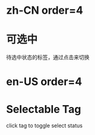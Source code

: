 # zh-CN order=4

# 可选中

待选中状态的标签，通过点击来切换

# en-US order=4

# Selectable Tag

click tag to toggle select status
